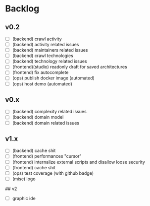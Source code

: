 # Backlog

## v0.2

-   [ ] (backend) crawl activity
-   [ ] (backend) activity related issues
-   [ ] (backend) maintainers related issues
-   [ ] (backend) crawl technologies
-   [ ] (backend) technology related issues
-   [ ] (frontend)(studio) readonly draft for saved architectures
-   [ ] (frontend) fix autocomplete
-   [ ] (ops) publish docker image (automated)
-   [ ] (ops) host demo (automated)

## v0.x

-   [ ] (backend) complexity related issues
-   [ ] (backend) domain model
-   [ ] (backend) domain related issues

## v1.x

-   [ ] (backend) cache shit
-   [ ] (frontend) performances "cursor"
-   [ ] (frontend) internalize external scripts and disallow loose security
-   [ ] (frontend) cache shit
-   [ ] (ops) test coverage (with github badge)
-   [ ] (misc) logo

## v2

-   [ ] graphic ide
